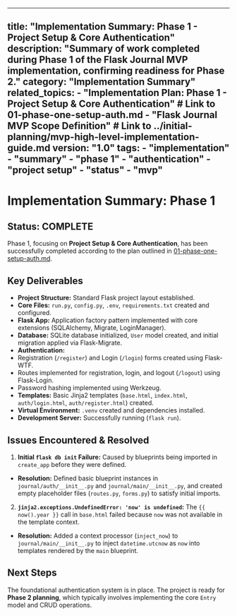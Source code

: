 ***

title: "Implementation Summary: Phase 1 - Project Setup & Core Authentication"
description: "Summary of work completed during Phase 1 of the Flask Journal MVP implementation, confirming readiness for Phase 2."
category: "Implementation Summary"
related\_topics:
\- "Implementation Plan: Phase 1 - Project Setup & Core Authentication" # Link to 01-phase-one-setup-auth.md
\- "Flask Journal MVP Scope Definition" # Link to ../initial-planning/mvp-high-level-implementation-guide.md
version: "1.0"
tags:
\- "implementation"
\- "summary"
\- "phase 1"
\- "authentication"
\- "project setup"
\- "status"
\- "mvp"
--------

# Implementation Summary: Phase 1

## Status: COMPLETE

Phase 1, focusing on **Project Setup & Core Authentication**, has been successfully completed according to the plan outlined in [01-phase-one-setup-auth.md](./01-phase-one-setup-auth.md).

## Key Deliverables

- **Project Structure:** Standard Flask project layout established.
- **Core Files:** `run.py`, `config.py`, `.env`, `requirements.txt` created and configured.
- **Flask App:** Application factory pattern implemented with core extensions (SQLAlchemy, Migrate, LoginManager).
- **Database:** SQLite database initialized, `User` model created, and initial migration applied via Flask-Migrate.
- **Authentication:**
- Registration (`/register`) and Login (`/login`) forms created using Flask-WTF.
- Routes implemented for registration, login, and logout (`/logout`) using Flask-Login.
- Password hashing implemented using Werkzeug.
- **Templates:** Basic Jinja2 templates (`base.html`, `index.html`, `auth/login.html`, `auth/register.html`) created.
- **Virtual Environment:** `.venv` created and dependencies installed.
- **Development Server:** Successfully running (`flask run`).

## Issues Encountered & Resolved

1. **Initial `flask db init` Failure:** Caused by blueprints being imported in `create_app` before they were defined.

- **Resolution:** Defined basic blueprint instances in `journal/auth/__init__.py` and `journal/main/__init__.py`, and created empty placeholder files (`routes.py`, `forms.py`) to satisfy initial imports.

2. **`jinja2.exceptions.UndefinedError: 'now' is undefined`:** The `{{ now().year }}` call in `base.html` failed because `now` was not available in the template context.

- **Resolution:** Added a context processor (`inject_now`) to `journal/main/__init__.py` to inject `datetime.utcnow` as `now` into templates rendered by the `main` blueprint.

## Next Steps

The foundational authentication system is in place. The project is ready for **Phase 2 planning**, which typically involves implementing the core `Entry` model and CRUD operations.
